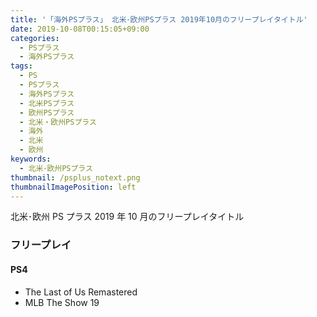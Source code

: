 ```yaml
---
title: '「海外PSプラス」 北米･欧州PSプラス 2019年10月のフリープレイタイトル'
date: 2019-10-08T00:15:05+09:00
categories:
  - PSプラス
  - 海外PSプラス
tags:
  - PS
  - PSプラス
  - 海外PSプラス
  - 北米PSプラス
  - 欧州PSプラス
  - 北米・欧州PSプラス
  - 海外
  - 北米
  - 欧州
keywords:
  - 北米･欧州PSプラス
thumbnail: /psplus_notext.png
thumbnailImagePosition: left
---
```


北米･欧州 PS プラス 2019 年 10 月のフリープレイタイトル

<!--more-->

### フリープレイ

#### PS4

- The Last of Us Remastered
- MLB The Show 19
